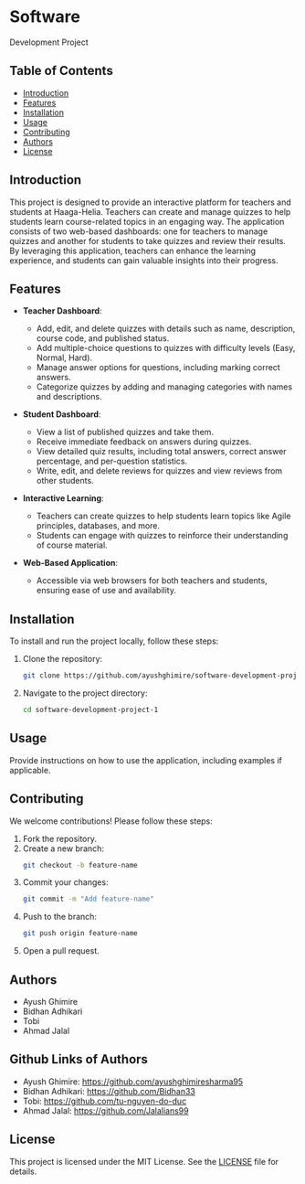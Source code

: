 # Software
Development Project

## Table of Contents
- [Introduction](#introduction)
- [Features](#features)
- [Installation](#installation)
- [Usage](#usage)
- [Contributing](#contributing)
- [Authors](#authors)
- [License](#license)

## Introduction

This project is designed to provide an interactive platform for teachers and students at Haaga-Helia. Teachers can create and manage quizzes to help students learn course-related topics in an engaging way. The application consists of two web-based dashboards: one for teachers to manage quizzes and another for students to take quizzes and review their results. By leveraging this application, teachers can enhance the learning experience, and students can gain valuable insights into their progress.

## Features
- **Teacher Dashboard**:
    - Add, edit, and delete quizzes with details such as name, description, course code, and published status.
    - Add multiple-choice questions to quizzes with difficulty levels (Easy, Normal, Hard).
    - Manage answer options for questions, including marking correct answers.
    - Categorize quizzes by adding and managing categories with names and descriptions.

- **Student Dashboard**:
    - View a list of published quizzes and take them.
    - Receive immediate feedback on answers during quizzes.
    - View detailed quiz results, including total answers, correct answer percentage, and per-question statistics.
    - Write, edit, and delete reviews for quizzes and view reviews from other students.

- **Interactive Learning**:
    - Teachers can create quizzes to help students learn topics like Agile principles, databases, and more.
    - Students can engage with quizzes to reinforce their understanding of course material.

- **Web-Based Application**:
    - Accessible via web browsers for both teachers and students, ensuring ease of use and availability.



## Installation
To install and run the project locally, follow these steps:
1. Clone the repository:
    ```bash
    git clone https://github.com/ayushghimire/software-development-project-1.git
    ```
2. Navigate to the project directory:
    ```bash
    cd software-development-project-1
    ```


## Usage
Provide instructions on how to use the application, including examples if applicable.

## Contributing
We welcome contributions! Please follow these steps:
1. Fork the repository.
2. Create a new branch:
    ```bash
    git checkout -b feature-name
    ```
3. Commit your changes:
    ```bash
    git commit -m "Add feature-name"
    ```
4. Push to the branch:
    ```bash
    git push origin feature-name
    ```
5. Open a pull request.

## Authors
- Ayush Ghimire
- Bidhan Adhikari
- Tobi
- Ahmad Jalal

## Github Links of Authors
- Ayush Ghimire: https://github.com/ayushghimiresharma95
- Bidhan Adhikari: https://github.com/Bidhan33
- Tobi: https://github.com/tu-nguyen-do-duc
- Ahmad Jalal: https://github.com/Jalalians99

## License
This project is licensed under the MIT License. See the [LICENSE](LICENSE) file for details.